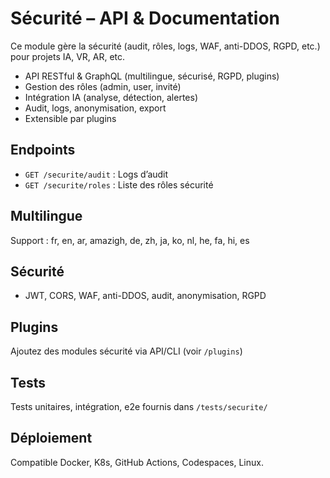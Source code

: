 # Sécurité – API & Documentation

Ce module gère la sécurité (audit, rôles, logs, WAF, anti-DDOS, RGPD, etc.) pour projets IA, VR, AR, etc.

- API RESTful & GraphQL (multilingue, sécurisé, RGPD, plugins)
- Gestion des rôles (admin, user, invité)
- Intégration IA (analyse, détection, alertes)
- Audit, logs, anonymisation, export
- Extensible par plugins

## Endpoints
- `GET /securite/audit` : Logs d’audit
- `GET /securite/roles` : Liste des rôles sécurité

## Multilingue
Support : fr, en, ar, amazigh, de, zh, ja, ko, nl, he, fa, hi, es

## Sécurité
- JWT, CORS, WAF, anti-DDOS, audit, anonymisation, RGPD

## Plugins
Ajoutez des modules sécurité via API/CLI (voir `/plugins`)

## Tests
Tests unitaires, intégration, e2e fournis dans `/tests/securite/`

## Déploiement
Compatible Docker, K8s, GitHub Actions, Codespaces, Linux.
